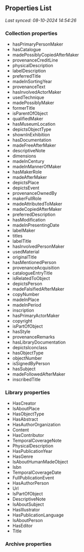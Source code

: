 ## Properties List

_Last synced: 08-10-2024 14:54:26_

### Collection properties
- hasPrimaryPersonMaker
- hasCatalogue
- madePossiblyCopiedAfterMaker
- provenanceCreditLine
- physicalDescription
- labelDescription
- preferredTitle
- madeInSortingYear
- provenanceText
- hasInvolvedActorMaker
- usedTechnique
- madePossiblyMaker
- formerTitle
- isParentOfObject
- qualifiedMaker
- hasMuseumLocation
- depictsObjectType
- shownInExhibition
- hasDocumentation
- madeFreeAfterMaker
- descriptiveNote
- dimensions
- madeInCentury
- madeInMannerOfMaker
- hasMakerRole
- madeAfterMaker
- depictsPlace
- depictsEvent
- provenanceOwnedBy
- makerFullRole
- madeAttributedToMaker
- madeCopiedAfterMaker
- preferredDescription
- hasModification
- madeInPresentingDate
- labelMaker
- titles
- labelTitle
- hasInvolvedPersonMaker
- usedMaterial
- originalTitle
- hasMentionedPerson
- provenanceAcquisition
- catalogueEntryTitle
- isRelatedToObject
- depictsPerson
- madeFalsifiedAfterMaker
- copyNumber
- madeInPlace
- madeInPeriod
- inscription
- hasPrimaryActorMaker
- copyright
- isPartOfObject
- hasStyle
- provenanceRemarks
- hasLibraryDocumentation
- depictsIconclass
- hasObjectType
- objectNumber
- isSignedByPerson
- hasSubject
- madeFollowedAfterMaker
- inscribedTitle
### Library properties
- HasCreator
- IsAboutPlace
- HasObjectType
- HasAbstract
- HasAuthorOrganization
- Content
- HasContributor
- TemporalCoverageNote
- PhysicalDescription
- HasPublicationYear
- HasGenre
- IsAboutHumanMadeObject
- Isbn
- TemporalCoverageDate
- FullPublicationEvent
- HasAuthorPerson
- Url
- IsPartOfObject
- DescriptiveNote
- IsAboutSubject
- HasIllustrator
- HasPublicationLanguage
- IsAboutPerson
- HasEditor
- Title
### Archive properties
